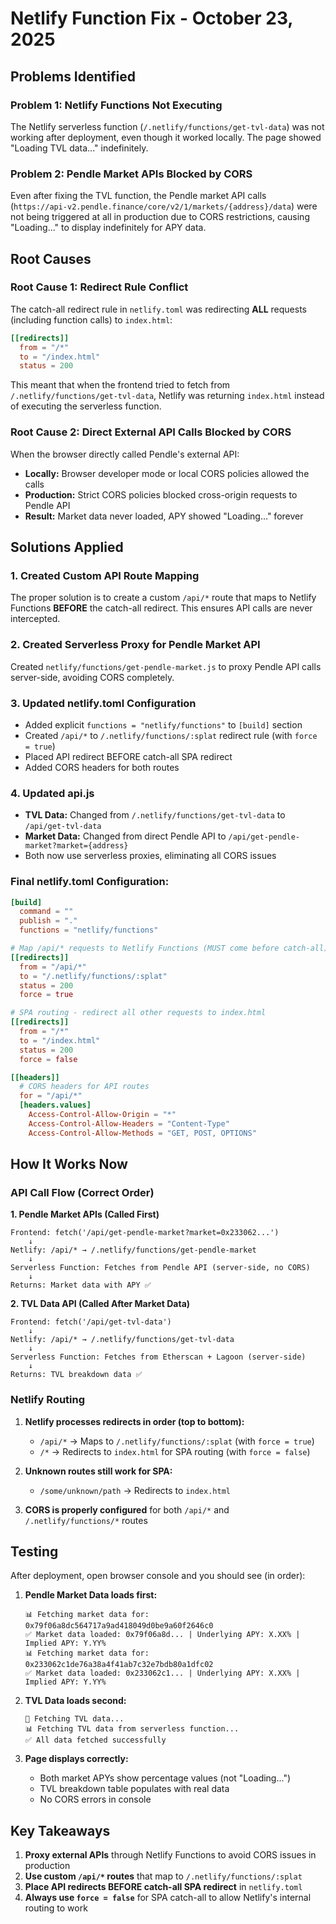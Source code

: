 # Netlify Function Fix - October 23, 2025

## Problems Identified

### Problem 1: Netlify Functions Not Executing
The Netlify serverless function (`/.netlify/functions/get-tvl-data`) was not working after deployment, even though it worked locally. The page showed "Loading TVL data..." indefinitely.

### Problem 2: Pendle Market APIs Blocked by CORS
Even after fixing the TVL function, the Pendle market API calls (`https://api-v2.pendle.finance/core/v2/1/markets/{address}/data`) were not being triggered at all in production due to CORS restrictions, causing "Loading..." to display indefinitely for APY data.

## Root Causes

### Root Cause 1: Redirect Rule Conflict
The catch-all redirect rule in `netlify.toml` was redirecting **ALL** requests (including function calls) to `index.html`:

```toml
[[redirects]]
  from = "/*"
  to = "/index.html"
  status = 200
```

This meant that when the frontend tried to fetch from `/.netlify/functions/get-tvl-data`, Netlify was returning `index.html` instead of executing the serverless function.

### Root Cause 2: Direct External API Calls Blocked by CORS
When the browser directly called Pendle's external API:
- **Locally:** Browser developer mode or local CORS policies allowed the calls
- **Production:** Strict CORS policies blocked cross-origin requests to Pendle API
- **Result:** Market data never loaded, APY showed "Loading..." forever

## Solutions Applied

### 1. Created Custom API Route Mapping
The proper solution is to create a custom `/api/*` route that maps to Netlify Functions **BEFORE** the catch-all redirect. This ensures API calls are never intercepted.

### 2. Created Serverless Proxy for Pendle Market API
Created `netlify/functions/get-pendle-market.js` to proxy Pendle API calls server-side, avoiding CORS completely.

### 3. Updated netlify.toml Configuration
- Added explicit `functions = "netlify/functions"` to `[build]` section
- Created `/api/*` to `/.netlify/functions/:splat` redirect rule (with `force = true`)
- Placed API redirect BEFORE catch-all SPA redirect
- Added CORS headers for both routes

### 4. Updated api.js
- **TVL Data:** Changed from `/.netlify/functions/get-tvl-data` to `/api/get-tvl-data`
- **Market Data:** Changed from direct Pendle API to `/api/get-pendle-market?market={address}`
- Both now use serverless proxies, eliminating all CORS issues

### Final netlify.toml Configuration:
```toml
[build]
  command = ""
  publish = "."
  functions = "netlify/functions"

# Map /api/* requests to Netlify Functions (MUST come before catch-all)
[[redirects]]
  from = "/api/*"
  to = "/.netlify/functions/:splat"
  status = 200
  force = true

# SPA routing - redirect all other requests to index.html
[[redirects]]
  from = "/*"
  to = "/index.html"
  status = 200
  force = false

[[headers]]
  # CORS headers for API routes
  for = "/api/*"
  [headers.values]
    Access-Control-Allow-Origin = "*"
    Access-Control-Allow-Headers = "Content-Type"
    Access-Control-Allow-Methods = "GET, POST, OPTIONS"
```

## How It Works Now

### API Call Flow (Correct Order)

**1. Pendle Market APIs (Called First)**
```
Frontend: fetch('/api/get-pendle-market?market=0x233062...')
    ↓
Netlify: /api/* → /.netlify/functions/get-pendle-market
    ↓
Serverless Function: Fetches from Pendle API (server-side, no CORS)
    ↓
Returns: Market data with APY ✅
```

**2. TVL Data API (Called After Market Data)**
```
Frontend: fetch('/api/get-tvl-data')
    ↓
Netlify: /api/* → /.netlify/functions/get-tvl-data
    ↓
Serverless Function: Fetches from Etherscan + Lagoon (server-side)
    ↓
Returns: TVL breakdown data ✅
```

### Netlify Routing

1. **Netlify processes redirects in order (top to bottom):**
   - `/api/*` → Maps to `/.netlify/functions/:splat` (with `force = true`)
   - `/*` → Redirects to `index.html` for SPA routing (with `force = false`)

2. **Unknown routes still work for SPA:**
   - `/some/unknown/path` → Redirects to `index.html`

3. **CORS is properly configured** for both `/api/*` and `/.netlify/functions/*` routes

## Testing
After deployment, open browser console and you should see (in order):

1. **Pendle Market Data loads first:**
   ```
   📊 Fetching market data for: 0x79f06a8dc564717a9ad418049d0be9a60f2646c0
   ✅ Market data loaded: 0x79f06a8d... | Underlying APY: X.XX% | Implied APY: Y.YY%
   📊 Fetching market data for: 0x233062c1de76a38a4f41ab7c32e7bdb80a1dfc02
   ✅ Market data loaded: 0x233062c1... | Underlying APY: X.XX% | Implied APY: Y.YY%
   ```

2. **TVL Data loads second:**
   ```
   🔄 Fetching TVL data...
   📊 Fetching TVL data from serverless function...
   ✅ All data fetched successfully
   ```

3. **Page displays correctly:**
   - Both market APYs show percentage values (not "Loading...")
   - TVL breakdown table populates with real data
   - No CORS errors in console

## Key Takeaways
1. **Proxy external APIs** through Netlify Functions to avoid CORS issues in production
2. **Use custom `/api/*` routes** that map to `/.netlify/functions/:splat` 
3. **Place API redirects BEFORE catch-all SPA redirect** in `netlify.toml`
4. **Always use `force = false`** for SPA catch-all to allow Netlify's internal routing to work

